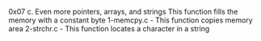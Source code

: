 0x07 c. Even more pointers, arrays, and strings
This function fills the memory with a constant byte
1-memcpy.c - This function copies memory area
2-strchr.c - This function locates a character in a string
